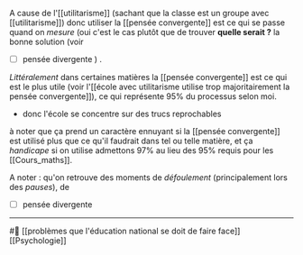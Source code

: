 A cause de l'[[utilitarisme]] (sachant que la classe est un groupe avec [[utilitarisme]])  donc utiliser la [[pensée convergente]] est ce qui se passe quand on *mesure* (oui c'est le cas plutôt que de trouver **quelle serait ?** la bonne solution (voir
- [ ] pensée divergente
) .

*Littéralement* dans certaines matières la [[pensée convergente]] est ce qui est le plus utile (voir l'[[école avec utilitarisme utilise trop majoritairement la pensée convergente]]), ce qui représente 95% du processus selon moi.

- donc l'école se concentre sur des trucs reprochables

à noter que ça prend un caractère ennuyant si la [[pensée convergente]] est utilisé plus que ce qu'il faudrait dans tel ou telle matière, et ça *handicape* si on utilise admettons 97% au lieu des 95% requis pour les [[Cours_maths]]. 

A noter : qu'on retrouve des moments de *défoulement* (principalement lors des *pauses*), de 
- [ ] pensée divergente

---
#🌱  [[problèmes que l'éducation national se doit de faire face]] [[Psychologie]] 
